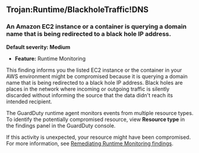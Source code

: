 

Trojan:Runtime/BlackholeTraffic!DNS
-----------------------------------

### An Amazon EC2 instance or a container is querying a domain name that is being redirected to a black hole IP address.

**Default severity: Medium**

* **Feature:** Runtime Monitoring

This finding informs you the listed EC2 instance or the container in your AWS environment might be compromised because it is querying a domain name that is being redirected to a black hole IP address. Black holes are places in the network where incoming or outgoing traffic is silently discarded without informing the source that the data didn't reach its intended recipient.

The GuardDuty runtime agent monitors events from multiple resource types. To identify the potentially compromised resource, view **Resource type** in the findings panel in the GuardDuty console.

If this activity is unexpected, your resource might have been compromised. For more information, see [Remediating Runtime Monitoring findings](https://docs.aws.amazon.com/guardduty/latest/ug/guardduty-remediate-runtime-monitoring.html).

